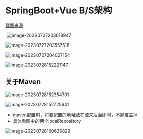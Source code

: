 # SpringBoot+Vue B/S架构



[截图来源](https://www.bilibili.com/video/BV1nV4y1s7ZN?p=1&vd_source=077127c579b82c23164b07dbc24cd570)

​	![image-20230727203618947](C:\Users\JW\AppData\Roaming\Typora\typora-user-images\image-20230727203618947.png)

![image-20230727203557518](C:\Users\JW\AppData\Roaming\Typora\typora-user-images\image-20230727203557518.png)

![image-20230727204027154](C:\Users\JW\AppData\Roaming\Typora\typora-user-images\image-20230727204027154.png)

![image-20230728152221147](C:\Users\JW\AppData\Roaming\Typora\typora-user-images\image-20230728152221147.png)

## 关于Maven

![image-20230728152354701](C:\Users\JW\AppData\Roaming\Typora\typora-user-images\image-20230728152354701.png)

![image-20230728152725641](C:\Users\JW\AppData\Roaming\Typora\typora-user-images\image-20230728152725641.png)

+ maven配置时，将要配置的地址放在源来后面即可，不能覆盖掉
+ 具体看图中的两个localRepository

![image-20230728160636829](C:\Users\JW\AppData\Roaming\Typora\typora-user-images\image-20230728160636829.png)